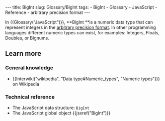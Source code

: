 --- title: BigInt slug: Glossary/BigInt tags: - BigInt - Glossary - JavaScript - Reference - arbitrary precision format ---

In {{Glossary("JavaScript")}}, **BigInt **is a numeric data type that can represent integers in the [arbitrary precision format](https://en.wikipedia.org/wiki/Arbitrary-precision_arithmetic). In other programming languages different numeric types can exist, for examples: Integers, Floats, Doubles, or Bignums.

Learn more
----------

### General knowledge

-   {{Interwiki("wikipedia", "Data type\#Numeric\_types", "Numeric types")}} on Wikipedia

### Technical reference

-   The JavaScript data structure: `BigInt`
-   The JavaScript global object {{jsxref("BigInt")}}
